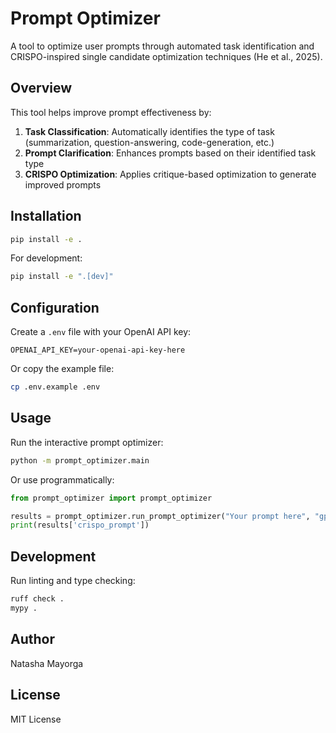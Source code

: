 # Prompt Optimizer

A tool to optimize user prompts through automated task identification and CRISPO-inspired single candidate optimization techniques (He et al., 2025).

## Overview

This tool helps improve prompt effectiveness by:
1. **Task Classification**: Automatically identifies the type of task (summarization, question-answering, code-generation, etc.)
2. **Prompt Clarification**: Enhances prompts based on their identified task type
3. **CRISPO Optimization**: Applies critique-based optimization to generate improved prompts

## Installation

```bash
pip install -e .
```

For development:
```bash
pip install -e ".[dev]"
```

## Configuration

Create a `.env` file with your OpenAI API key:
```
OPENAI_API_KEY=your-openai-api-key-here
```

Or copy the example file:
```bash
cp .env.example .env
```

## Usage

Run the interactive prompt optimizer:
```bash
python -m prompt_optimizer.main
```

Or use programmatically:
```python
from prompt_optimizer import prompt_optimizer

results = prompt_optimizer.run_prompt_optimizer("Your prompt here", "gpt-3.5-turbo")
print(results['crispo_prompt'])
```

## Development

Run linting and type checking:
```bash
ruff check .
mypy .
```

## Author

Natasha Mayorga

## License

MIT License